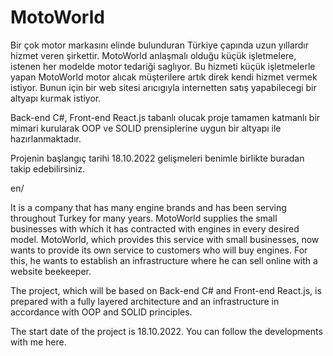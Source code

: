 # MotoWorld

Bir çok motor markasını elinde bulunduran Türkiye çapında uzun yıllardır hizmet veren şirkettir. 
MotoWorld anlaşmalı olduğu küçük işletmelere, istenen her modelde motor tedariği saglıyor.
Bu hizmeti küçük işletmelerle yapan MotoWorld motor alıcak müşterilere artık direk kendi hizmet vermek istiyor.
Bunun için bir web sitesi arıcıgıyla internetten satış yapabilecegi bir altyapı kurmak istiyor. 

Back-end C#, Front-end React.js tabanlı olucak proje tamamen katmanlı bir mimari kurularak  OOP ve SOLID prensiplerine uygun bir altyapı ile hazırlanmaktadır.


Projenin başlangıç tarihi 18.10.2022 gelişmeleri benimle birlikte buradan takip edebilirsiniz.

en/


It is a company that has many engine brands and has been serving throughout Turkey for many years. MotoWorld supplies the small businesses with which it has contracted with engines in every desired model. MotoWorld, which provides this service with small businesses, now wants to provide its own service to customers who will buy engines. For this, he wants to establish an infrastructure where he can sell online with a website beekeeper.

The project, which will be based on Back-end C# and Front-end React.js, is prepared with a fully layered architecture and an infrastructure in accordance with OOP and SOLID principles.

The start date of the project is 18.10.2022. You can follow the developments with me here.
